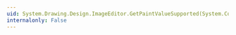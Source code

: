 ```yaml
---
uid: System.Drawing.Design.ImageEditor.GetPaintValueSupported(System.ComponentModel.ITypeDescriptorContext)
internalonly: False
---
```

